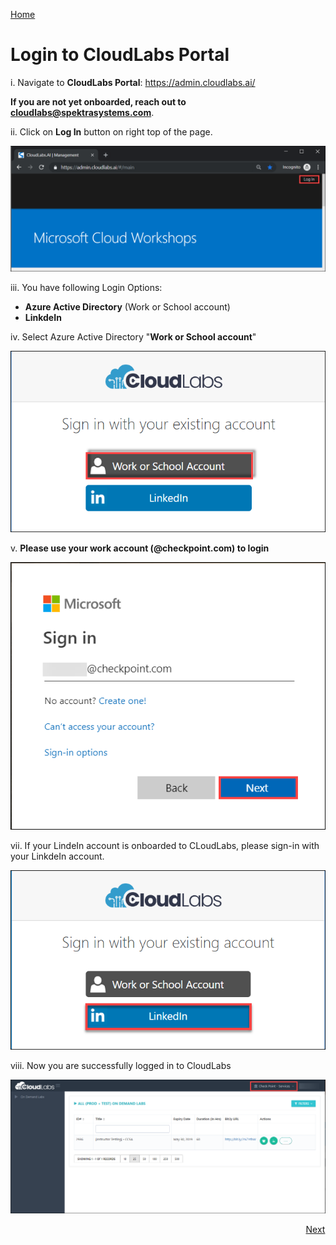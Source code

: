 [Home](./../README.md)

# Login to CloudLabs Portal

i. Navigate to **CloudLabs Portal**: https://admin.cloudlabs.ai/

**If you are not yet onboarded, reach out to cloudlabs@spektrasystems.com**.

ii. Click on **Log In** button on right top of the page.

![](images/login01.png)

iii. You have following Login Options:
* **Azure Active Directory** (Work or School account)
* **LinkdeIn**

iv. Select Azure Active Directory "**Work or School account**"

![](images/work1.png)

v. **Please use your work account (@checkpoint.com) to login**

![](images/check.png)

vii. If your LindeIn account is onboarded to CLoudLabs, please sign-in with your LinkdeIn account.

![](images/link.png)

viii. Now you are successfully logged in to CloudLabs

![](images/logged.png)

&nbsp;&nbsp;&nbsp;&nbsp;&nbsp;&nbsp;&nbsp;&nbsp;&nbsp;&nbsp;&nbsp;&nbsp;&nbsp;&nbsp;&nbsp;&nbsp;&nbsp;&nbsp;&nbsp;&nbsp;&nbsp;&nbsp;&nbsp;&nbsp;&nbsp;&nbsp;&nbsp;&nbsp;&nbsp;&nbsp;&nbsp;&nbsp;&nbsp;&nbsp;&nbsp;&nbsp;&nbsp;&nbsp;&nbsp;&nbsp;&nbsp;&nbsp;&nbsp;&nbsp;&nbsp;&nbsp;&nbsp;&nbsp;&nbsp;&nbsp;&nbsp;&nbsp;&nbsp;&nbsp;&nbsp;&nbsp;&nbsp;&nbsp;&nbsp;&nbsp;&nbsp;&nbsp;&nbsp;&nbsp;&nbsp;&nbsp;&nbsp;&nbsp;&nbsp;&nbsp;&nbsp;&nbsp;&nbsp;&nbsp;&nbsp;&nbsp;&nbsp;&nbsp;&nbsp;&nbsp;&nbsp;&nbsp;&nbsp;&nbsp;&nbsp;&nbsp;&nbsp;&nbsp;&nbsp;&nbsp;&nbsp;&nbsp;&nbsp;&nbsp;&nbsp;&nbsp;&nbsp;&nbsp;&nbsp;&nbsp;&nbsp;&nbsp;&nbsp;&nbsp;&nbsp;&nbsp;&nbsp;&nbsp;&nbsp;&nbsp;&nbsp;&nbsp;&nbsp;&nbsp;&nbsp;&nbsp;&nbsp;&nbsp;&nbsp;&nbsp;[Next](./Module_2_Raising_Lab_Request_readme.md#raising-lab-request) 
